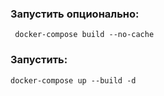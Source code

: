### Запустить опционально:
```
 docker-compose build --no-cache
```
### Запустить: 
```
docker-compose up --build -d 
```